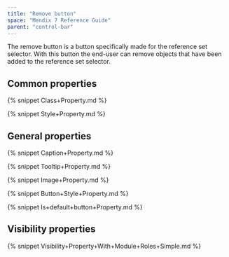 ```yaml
---
title: "Remove button"
space: "Mendix 7 Reference Guide"
parent: "control-bar"
---
```



The remove button is a button specifically made for the reference set selector. With this button the end-user can remove objects that have been added to the reference set selector.

## Common properties

{% snippet Class+Property.md %}

{% snippet Style+Property.md %}

## General properties

{% snippet Caption+Property.md %}

{% snippet Tooltip+Property.md %}

{% snippet Image+Property.md %}

{% snippet Button+Style+Property.md %}

{% snippet Is+default+button+Property.md %}

## Visibility properties

{% snippet Visibility+Property+With+Module+Roles+Simple.md %}
